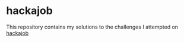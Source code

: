 # hackajob

This repository contains my solutions to the challenges I attempted on [hackajob](https://app.hackajob.co/dashboard)
